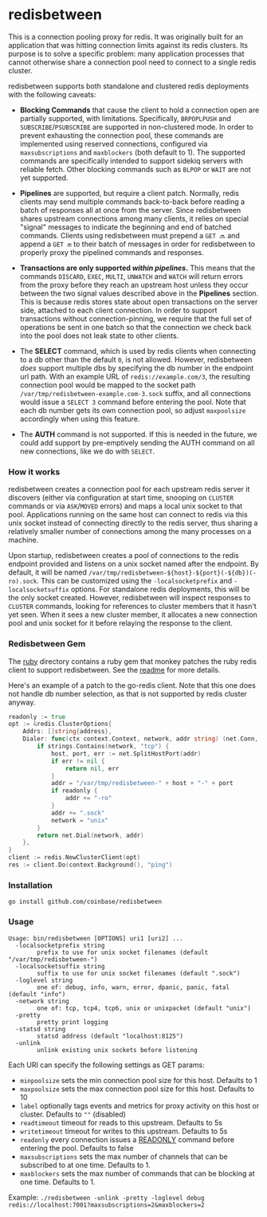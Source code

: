 # redisbetween

This is a connection pooling proxy for redis. It was originally built for an application that was hitting 
connection limits against its redis clusters. Its purpose is to solve a specific problem: many application processes
that cannot otherwise share a connection pool need to connect to a single redis cluster.

redisbetween supports both standalone and clustered redis deployments with the following caveats:

- **Blocking Commands** that cause the client to hold a connection open are partially supported, with limitations.
Specifically, `BRPOPLPUSH` and `SUBSCRIBE`/`PSUBSCRIBE` are supported in non-clustered mode. In order to prevent
exhausting the connection pool, these commands are implemented using reserved connections, configured via
`maxsubscriptions` and `maxblockers` (both default to 1). The supported commands are specifically intended to support
sidekiq servers with reliable fetch. Other blocking commands such as `BLPOP` or `WAIT` are not yet supported.

- **Pipelines** are supported, but require a client patch. Normally, redis clients may send multiple commands
back-to-back before reading a batch of responses all at once from the server. Since redisbetween shares upstream
connections among many clients, it relies on special "signal" messages to indicate the beginning and end of batched
commands. Clients using redisbetween must prepend a `GET 🔜` and append a `GET 🔚` to their batch of messages in order
for redisbetween to properly proxy the pipelined commands and responses.

- **Transactions are only supported _within pipelines_.** This means that the commands `DISCARD`, `EXEC`, `MULTI`,
`UNWATCH` and `WATCH` will return errors from the proxy before they reach an upstream host unless they occur between the
two signal values described above in the **Pipelines** section. This is because redis stores state about open
transactions on the server side, attached to each client connection. In order to support transactions without
connection-pinning, we require that the full set of operations be sent in one batch so that the connection we check back
into the pool does not leak state to other clients.

- The **SELECT** command, which is used by redis clients when connecting to a db other than the default `0`, is not
allowed. However, redisbetween _does_ support multiple dbs by specifying the db number in the endpoint url path. With an
example URL of `redis://example.com/3`, the resulting connection pool would be mapped to the socket path
`/var/tmp/redisbetween-example.com-3.sock` suffix, and all connections would issue a `SELECT 3` command before entering
the pool. Note that each db number gets its own connection pool, so adjust `maxpoolsize` accordingly when using this
feature.

- The **AUTH** command is not supported. If this is needed in the future, we
could add support by pre-emptively sending the AUTH command on all new connections, like we do with `SELECT`.

### How it works

redisbetween creates a connection pool for each upstream redis server it discovers (either via configuration at start
time, snooping on `CLUSTER` commands or via `ASK`/`MOVED` errors) and maps a local unix socket to that pool.
Applications running on the same host can connect to redis via this unix socket instead of connecting directly to the
redis server, thus sharing a relatively smaller number of connections among the many processes on a machine.

Upon startup, redisbetween creates a pool of connections to the redis endpoint provided and listens on a unix socket
named after the endpoint. By default, it will be named `/var/tmp/redisbetween-${host}-${port}(-${db})(-ro).sock`. This can be
customized using the `-localsocketprefix` and `-localsocketsuffix` options. For standalone redis deployments, this will
be the only socket created. However, redisbetween will inspect responses to `CLUSTER` commands, looking for references to
cluster members that it hasn't yet seen. When it sees a new cluster member, it allocates a new connection pool and unix
socket for it before relaying the response to the client.

### Redisbetween Gem

The [ruby](/ruby) directory contains a ruby gem that monkey patches the ruby redis client to support redisbetween. See
the [readme](/ruby/README.md) for more details.

Here's an example of a patch to the go-redis client. Note that this one does not handle db number selection, as that is
not supported by redis cluster anyway.

```go
readonly := true
opt := &redis.ClusterOptions{
    Addrs: []string{address},
    Dialer: func(ctx context.Context, network, addr string) (net.Conn, error) {
        if strings.Contains(network, "tcp") {
            host, port, err := net.SplitHostPort(addr)
            if err != nil {
                return nil, err
            }
            addr = "/var/tmp/redisbetween-" + host + "-" + port
            if readonly {
                addr += "-ro"
            }
            addr += ".sock"
            network = "unix"
        }
        return net.Dial(network, addr)
    },
}
client := redis.NewClusterClient(opt)
res := client.Do(context.Background(), "ping")
```

### Installation
```
go install github.com/coinbase/redisbetween
```

### Usage
```
Usage: bin/redisbetween [OPTIONS] uri1 [uri2] ...
  -localsocketprefix string
    	prefix to use for unix socket filenames (default "/var/tmp/redisbetween-")
  -localsocketsuffix string
    	suffix to use for unix socket filenames (default ".sock")
  -loglevel string
    	one of: debug, info, warn, error, dpanic, panic, fatal (default "info")
  -network string
    	one of: tcp, tcp4, tcp6, unix or unixpacket (default "unix")
  -pretty
    	pretty print logging
  -statsd string
    	statsd address (default "localhost:8125")
  -unlink
    	unlink existing unix sockets before listening
```

Each URI can specify the following settings as GET params:

- `minpoolsize` sets the min connection pool size for this host. Defaults to 1
- `maxpoolsize` sets the max connection pool size for this host. Defaults to 10
- `label` optionally tags events and metrics for proxy activity on this host or cluster. Defaults to `""` (disabled)
- `readtimeout` timeout for reads to this upstream. Defaults to 5s
- `writetimeout` timeout for writes to this upstream. Defaults to 5s
- `readonly` every connection issues a [READONLY](https://redis.io/commands/readonly) command before entering the pool. Defaults to false
- `maxsubscriptions` sets the max number of channels that can be subscribed to at one time. Defaults to 1.
- `maxblockers` sets the max number of commands that can be blocking at one time. Defaults to 1. 

Example: `./redisbetween -unlink -pretty -loglevel debug redis://localhost:7001?maxsubscriptions=2&maxblockers=2`
